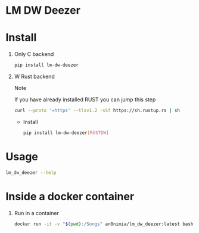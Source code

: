 # LM DW Deezer

# Install
1. Only C backend
	```bash
	pip install lm-dw-deezer
	```
1. W Rust backend
	> [!NOTE]
	> If you have already installed RUST you can jump this step
	```bash
	curl --proto '=https' --tlsv1.2 -sSf https://sh.rustup.rs | sh
	```
	- Install
		```bash
		pip install lm-dw-deezer[RUSTDW]
		```

# Usage
```bash
lm_dw_deezer --help
```


# Inside a docker container
1. Run in a container
	```bash
	docker run -it -v "$(pwd):/Songs" an0nimia/lm_dw_deezer:latest bash
	```
